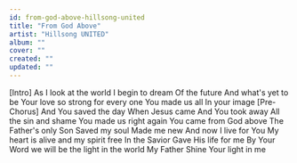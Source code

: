 ```yaml
---
id: from-god-above-hillsong-united
title: "From God Above"
artist: "Hillsong UNITED"
album: ""
cover: ""
created: ""
updated: ""
---
```


[Intro]
As I look at the world I begin to dream
Of the future
And what's yet to be
Your love so strong for every one
You made us all
In your image
[Pre-Chorus]
And You saved the day
When Jesus came
And You took away
All the sin and shame
You made us right again
You came from God above
The Father's only Son
Saved my soul
Made me new
And now I live for You
My heart is alive and my spirit free
In the Savior
Gave His life for me
By Your Word we will be the light in the world
My Father
Shine Your light in me
